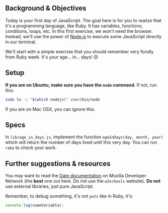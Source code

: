 ## Background & Objectives

Today is your first day of JavaScript. The goal here is for you to realize that it's
a programming language, like Ruby. It has variables, functions, conditions, loops, etc.
In this first exercise, we won't need the browser. Instead, we'll use the power of [Node.js](https://nodejs.org/en/) to execute some JavaScript directly in our terminal.

We'll start with a simple exercise that you should remember very fondly from Ruby week. It's your age... in... days! 😊

## Setup

**If you are on Ubuntu, make sure you have the `node` command**. If not, run this:

```bash
sudo ln -s "$(which nodejs)" /usr/bin/node
```

If you are on Mac OSX, you can ignore this.

## Specs

In `lib/age_in_days.js`, implement the function `ageInDays(day, month, year)` which will return the number of days lived until this very day. You can run `rake` to check your work.

## Further suggestions & resources

You may want to read the [Date documentation](https://developer.mozilla.org/en-US/docs/Web/JavaScript/Reference/Global_Objects/Date)
on Mozilla Developer Network (the **best** one out here. Do not use the `w3schools` website). **Do not** use external libraries, just pure JavaScript.

Remember, to debug something, it's not `puts` like in Ruby, it's:

```js
console.log(someVariable);
```

